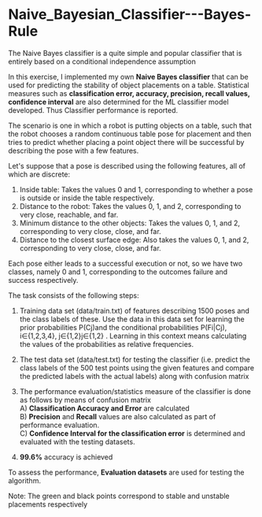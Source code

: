 # Naive_Bayesian_Classifier---Bayes-Rule

The Naive Bayes classifier is a quite simple and popular classifier that is entirely based on a conditional independence assumption

In this exercise, I implemented my own **Naive Bayes classifier** that can be used for predicting the stability of object placements on a table.  Statistical measures such as **classification error, accuracy, precision, recall values, confidence interval** are also determined for the ML classifier model developed. Thus Classifier performance is reported. 

The scenario is one in which a robot is putting objects on a table, such that the robot chooses a random continuous table pose for placement and then tries to predict whether placing a point object there will be successful by describing the pose with a few features.

Let's suppose that a pose is described using the following features, all of which are discrete:
1. Inside table: Takes the values 0 and 1, corresponding to whether a pose is outside or inside the table respectively.
2. Distance to the robot: Takes the values 0, 1, and 2, corresponding to very close, reachable, and far.
3. Minimum distance to the other objects: Takes the values 0, 1, and 2, corresponding to very close, close, and far.
4. Distance to the closest surface edge: Also takes the values 0, 1, and 2, corresponding to very close, close, and far.

Each pose either leads to a successful execution or not, so we have two classes, namely 0 and 1, corresponding to the outcomes failure and success respectively.

The task consists of the following steps:

1. Training data set (data/train.txt) of features describing 1500 poses and the class labels of these. Use the data in this data set for learning the prior probabilities P(Cj)and the conditional probabilities P(Fi|Cj), i∈{1,2,3,4}, j∈{1,2}j∈{1,2} . Learning in this context means calculating the values of the probabilities as relative frequencies.

2. The test data set (data/test.txt) for testing the classifier (i.e. predict the class labels of the 500 test points using the given features and compare the predicted labels with the actual labels) along with confusion matrix

3. The performance evaluation/statistics measure of the classifier is done as follows by means of confusion matrix <br>
      A) **Classification Accuracy and Error** are calculated <br>
      B) **Precision** and **Recall** values are also calculated as part of performance evaluation. <br> 
      C) **Confidence Interval for the classification error** is determined and evaluated with the testing datasets. <br>

4. **99.6%** accuracy is achieved

To assess the performance, **Evaluation datasets** are used for testing the algorithm.

Note:
The green and black points correspond to stable and unstable placements respectively
